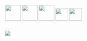 ##
<div>
  <img height="50px" src="https://cdn.jsdelivr.net/gh/devicons/devicon/icons/c/c-original.svg"/>
  <img height="50px" src="https://cdn.jsdelivr.net/gh/devicons/devicon/icons/python/python-original.svg" />
  <img height="50px" src="https://cdn.jsdelivr.net/gh/devicons/devicon/icons/html5/html5-original-wordmark.svg" />
  <img height="40px" src="https://cdn.jsdelivr.net/gh/devicons/devicon/icons/css3/css3-original.svg" />
  <img height="40px" src="https://cdn.jsdelivr.net/gh/devicons/devicon/icons/django/django-plain.svg" />                
</div>

##
<div>
  <a href="https://www.linkedin.com/in/al%C3%A9xia-cordeiro-122609235/"><img src="https://img.shields.io/badge/LinkedIn-0077B5?style=for-the-badge&logo=linkedin&logoColor=white"/></a>
</div>
